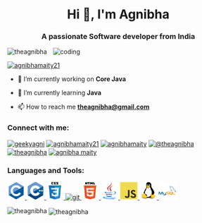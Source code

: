 <h1 align="center">Hi 👋, I'm Agnibha</h1>
<h3 align="center">A passionate Software developer from India</h3>
<img align="right" alt="coding" width="400" src="https://geekflare.com/wp-content/uploads/2022/10/Coding.png">

<p align="left"> <img src="https://komarev.com/ghpvc/?username=theagnibha&label=Profile%20views&color=0e75b6&style=flat" alt="theagnibha" /> </p>

<p align="left"> <a href="https://twitter.com/agnibhamaity21" target="blank"><img src="https://img.shields.io/twitter/follow/agnibhamaity21?logo=twitter&style=for-the-badge" alt="agnibhamaity21" /></a> </p>

- 🔭 I’m currently working on **Core Java**

- 🌱 I’m currently learning **Java**

- 📫 How to reach me **theagnibha@gmail.com**

<h3 align="left">Connect with me:</h3>
<p align="left">
<a href="https://dev.to/geekyagni" target="blank"><img align="center" src="https://raw.githubusercontent.com/rahuldkjain/github-profile-readme-generator/master/src/images/icons/Social/devto.svg" alt="geekyagni" height="30" width="40" /></a>
<a href="https://twitter.com/agnibhamaity21" target="blank"><img align="center" src="https://raw.githubusercontent.com/rahuldkjain/github-profile-readme-generator/master/src/images/icons/Social/twitter.svg" alt="agnibhamaity21" height="30" width="40" /></a>
<a href="https://linkedin.com/in/agnibhamaity" target="blank"><img align="center" src="https://raw.githubusercontent.com/rahuldkjain/github-profile-readme-generator/master/src/images/icons/Social/linked-in-alt.svg" alt="agnibhamaity" height="30" width="40" /></a>
<a href="https://medium.com/@theagnibha" target="blank"><img align="center" src="https://raw.githubusercontent.com/rahuldkjain/github-profile-readme-generator/master/src/images/icons/Social/medium.svg" alt="@theagnibha" height="30" width="40" /></a>
<a href="https://www.hackerrank.com/theagnibha" target="blank"><img align="center" src="https://raw.githubusercontent.com/rahuldkjain/github-profile-readme-generator/master/src/images/icons/Social/hackerrank.svg" alt="theagnibha" height="30" width="40" /></a>
<a href="https://www.leetcode.com/agnibha maity" target="blank"><img align="center" src="https://raw.githubusercontent.com/rahuldkjain/github-profile-readme-generator/master/src/images/icons/Social/leet-code.svg" alt="agnibha maity" height="30" width="40" /></a>
</p>

<h3 align="left">Languages and Tools:</h3>
<p align="left"> <a href="https://www.cprogramming.com/" target="_blank" rel="noreferrer"> <img src="https://raw.githubusercontent.com/devicons/devicon/master/icons/c/c-original.svg" alt="c" width="40" height="40"/> </a> <a href="https://www.w3schools.com/cpp/" target="_blank" rel="noreferrer"> <img src="https://raw.githubusercontent.com/devicons/devicon/master/icons/cplusplus/cplusplus-original.svg" alt="cplusplus" width="40" height="40"/> </a> <a href="https://www.w3schools.com/css/" target="_blank" rel="noreferrer"> <img src="https://raw.githubusercontent.com/devicons/devicon/master/icons/css3/css3-original-wordmark.svg" alt="css3" width="40" height="40"/> </a> <a href="https://git-scm.com/" target="_blank" rel="noreferrer"> <img src="https://www.vectorlogo.zone/logos/git-scm/git-scm-icon.svg" alt="git" width="40" height="40"/> </a> <a href="https://www.w3.org/html/" target="_blank" rel="noreferrer"> <img src="https://raw.githubusercontent.com/devicons/devicon/master/icons/html5/html5-original-wordmark.svg" alt="html5" width="40" height="40"/> </a> <a href="https://www.java.com" target="_blank" rel="noreferrer"> <img src="https://raw.githubusercontent.com/devicons/devicon/master/icons/java/java-original.svg" alt="java" width="40" height="40"/> </a> <a href="https://developer.mozilla.org/en-US/docs/Web/JavaScript" target="_blank" rel="noreferrer"> <img src="https://raw.githubusercontent.com/devicons/devicon/master/icons/javascript/javascript-original.svg" alt="javascript" width="40" height="40"/> </a> <a href="https://www.linux.org/" target="_blank" rel="noreferrer"> <img src="https://raw.githubusercontent.com/devicons/devicon/master/icons/linux/linux-original.svg" alt="linux" width="40" height="40"/> </a> <a href="https://www.mysql.com/" target="_blank" rel="noreferrer"> <img src="https://raw.githubusercontent.com/devicons/devicon/master/icons/mysql/mysql-original-wordmark.svg" alt="mysql" width="40" height="40"/> </a> </p>

<p><img align="left" src="https://github-readme-stats.vercel.app/api/top-langs?username=theagnibha&show_icons=true&locale=en&layout=compact" alt="theagnibha" /></p>

<p>&nbsp;<img align="center" src="https://github-readme-stats.vercel.app/api?username=theagnibha&show_icons=true&locale=en" alt="theagnibha" /></p>
